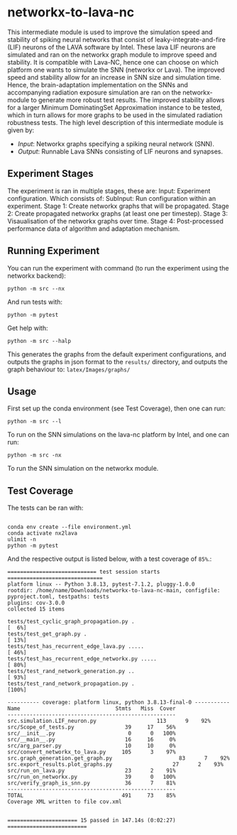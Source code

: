 # networkx-to-lava-nc

This intermediate module is used to improve the simulation speed and stability
of spiking neural networks that consist of leaky-integrate-and-fire (LIF)
neurons of the LAVA software by Intel. These lava LIF neurons are simulated and
ran on the networkx graph module to improve speed and stability. It is
compatible with Lava-NC, hence one can choose on which platform one wants to
simulate the SNN (networkx or Lava). The improved speed and stability allow
for an increase in SNN size and simulation time. Hence, the brain-adaptation
implementation on the SNNs and accompanying radiation exposure simulation are
ran on the networkx-module to generate more robust test results. The improved
stability allows for a larger Minimum DominatingSet Approximation instance to
be tested, which in turn allows for more graphs to be used in the simulated
radiation robustness tests. The high level description of this intermediate
module is given by:

- *Input*: Networkx graphs specifying a spiking neural network (SNN).
- *Output*: Runnable Lava SNNs consisting of LIF neurons and synapses.


## Experiment Stages

The experiment is ran in multiple stages, these are:
Input: Experiment configuration. Which consists of:
SubInput: Run configuration within an experiment.
Stage 1: Create networkx graphs that will be propagated.
Stage 2: Create propagated networkx graphs (at least one per timestep).
Stage 3: Visaualisation of the networkx graphs over time.
Stage 4: Post-processed performance data of algorithm and adaptation
mechanism.


## Running Experiment

You can run the experiment with command (to run the experiment using the
networkx backend):

```
python -m src --nx
```

And run tests with:

```
python -m pytest
```

Get help with:
```
python -m src --halp
```
This generates the graphs from the default experiment configurations, and outputs the graphs in json format to the `results/` directory, and outputs the graph behaviour to: `latex/Images/graphs/`

## Usage

First set up the conda environment (see Test Coverage), then one can run:

```
python -m src --l
```

To run on the SNN simulations on the lava-nc platform by Intel, and one can run:

```
python -m src -nx
```

To run the SNN simulation on the networkx module.

## Test Coverage

The tests can be ran with:

```

conda env create --file environment.yml
conda activate nx2lava
ulimit -n
python -m pytest
```

And the respective output is listed below, with a test coverage of `85%`.:

```
============================ test session starts ==============================
platform linux -- Python 3.8.13, pytest-7.1.2, pluggy-1.0.0
rootdir: /home/name/Downloads/networkx-to-lava-nc-main, configfile:
pyproject.toml, testpaths: tests
plugins: cov-3.0.0
collected 15 items

tests/test_cyclic_graph_propagation.py .                                 [  6%]
tests/test_get_graph.py .                                                [ 13%]
tests/test_has_recurrent_edge_lava.py .....                              [ 46%]
tests/test_has_recurrent_edge_networkx.py .....                          [ 80%]
tests/test_rand_network_generation.py ..                                 [ 93%]
tests/test_rand_network_propagation.py .                                 [100%]

---------- coverage: platform linux, python 3.8.13-final-0 -----------
Name                              Stmts   Miss  Cover
-----------------------------------------------------
src.simulation.LIF_neuron.py                   113      9    92%
src/Scope_of_tests.py                39     17    56%
src/__init__.py                       0      0   100%
src/__main__.py                      16     16     0%
src/arg_parser.py                    10     10     0%
src/convert_networkx_to_lava.py     105      3    97%
src.graph_generation.get_graph.py                     83      7    92%
src.export_results.plot_graphs.py                   27      2    93%
src/run_on_lava.py                   23      2    91%
src/run_on_networkx.py               39      0   100%
src/verify_graph_is_snn.py           36      7    81%
-----------------------------------------------------
TOTAL                               491     73    85%
Coverage XML written to file cov.xml


====================== 15 passed in 147.14s (0:02:27) =========================

```
